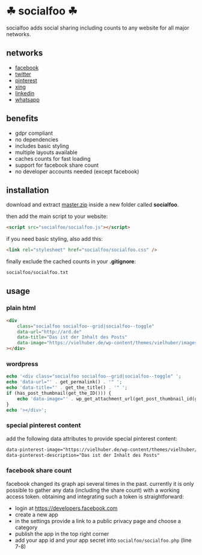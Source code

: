 # ☘ socialfoo ☘

socialfoo adds social sharing including counts to any website for all major networks.

## networks

-   [facebook](https://www.facebook.com/)
-   [twitter](https://www.twitter.com/)
-   [pinterest](https://www.pinterest.com/)
-   [xing](https://www.xing.com/)
-   [linkedin](https://www.linkedin.com/)
-   [whatsapp](https://www.whatsapp.com/)

## benefits

-   gdpr compliant
-   no dependencies
-   includes basic styling
-   multiple layouts available
-   caches counts for fast loading
-   support for facebook share count
-   no developer accounts needed (except facebook)

## installation

download and extract [master.zip](https://github.com/vielhuber/socialfoo/archive/master.zip) inside a new folder called **socialfoo**.

then add the main script to your website:

```html
<script src="socialfoo/socialfoo.js"></script>
```

if you need basic styling, also add this:

```html
<link rel="stylesheet" href="socialfoo/socialfoo.css" />
```

finally exclude the cached counts in your **.gitignore**:

```
socialfoo/socialfoo.txt
```

## usage

### plain html

```html
<div
    class="socialfoo socialfoo--grid|socialfoo--toggle"
    data-url="http://ard.de"
    data-title="Das ist der Inhalt des Posts"
    data-image="https://vielhuber.de/wp-content/themes/vielhuber/images/about.jpg"
></div>
```

### wordpress

```php
echo '<div class="socialfoo socialfoo--grid|socialfoo--toggle" ';
echo 'data-url="' . get_permalink() . '" ';
echo 'data-title="' . get_the_title() . '" ';
if (has_post_thumbnail(get_the_ID())) {
    echo 'data-image="' . wp_get_attachment_url(get_post_thumbnail_id(get_the_ID())) . '" ';
}
echo '></div>';
```

### special pinterest content

add the following data attributes to provide special pinterest content:

```html
data-pinterest-image="https://vielhuber.de/wp-content/themes/vielhuber/images/about.jpg"
data-pinterest-description="Das ist der Inhalt des Posts"
```

### facebook share count

facebook changed its graph api several times in the past.
currently it is only possible to gather any data (including the share count)
with a working access token. obtaining and integrating such a token is straightforward:

-   login at https://developers.facebook.com
-   create a new app
-   in the settings provide a link to a public privacy page and choose a category
-   publish the app in the top right corner
-   add your app id and your app secret into `socialfoo/socialfoo.php` (line 7-8)
